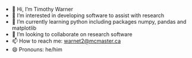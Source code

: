 - 👋 Hi, I’m Timothy Warner
- 👀 I’m interested in developing software to assist with research
- 🌱 I’m currently learning python including packages numpy, pandas and matplotlib
- 💞️ I’m looking to collaborate on research software
- 📫 How to reach me: warnet2@mcmaster.ca
- 😄 Pronouns: he/him

<!---
Timothy-J-Warner/Timothy-J-Warner is a ✨ special ✨ repository because its `README.md` (this file) appears on your GitHub profile.
You can click the Preview link to take a look at your changes.
--->
